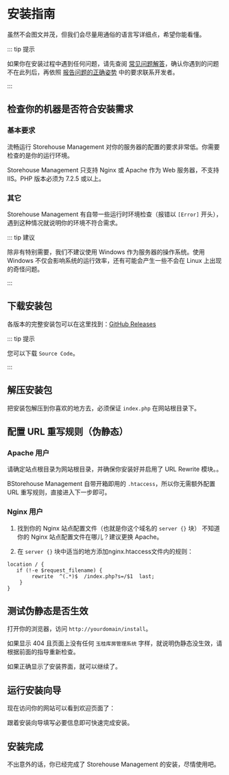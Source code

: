 # 安装指南

虽然不会图文并茂，但我们会尽量用通俗的语言写详细点，希望你能看懂。

::: tip 提示

如果你在安装过程中遇到任何问题，请先查阅 [常见问题解答](/faq.md)，确认你遇到的问题不在此列后，再依照 [报告问题的正确姿势](/report.md) 中的要求联系开发者。

:::

## 检查你的机器是否符合安装需求

### 基本要求

流畅运行 Storehouse Management 对你的服务器的配置的要求非常低。你需要检查的是你的运行环境。

Storehouse Management 只支持 Nginx 或 Apache 作为 Web 服务器，不支持 IIS。PHP 版本必须为 7.2.5 或以上。

### 其它

Storehouse Management 有自带一些运行时环境检查（报错以 `[Error]` 开头），遇到这种情况就说明你的环境不符合需求。

::: tip 建议

除非有特别需要，我们不建议使用 Windows 作为服务器的操作系统。使用 Windows 不仅会影响系统的运行效率，还有可能会产生一些不会在 Linux 上出现的奇怪问题。

:::

## 下载安装包

各版本的完整安装包可以在这里找到：[GitHub Releases]()

::: tip 提示

您可以下载 `Source Code`。

:::

## 解压安装包

把安装包解压到你喜欢的地方去，必须保证 `index.php` 在网站根目录下。

## 配置 URL 重写规则（伪静态）

### Apache 用户

请确定站点根目录为网站根目录，并确保你安装好并启用了 URL Rewrite 模块。。

BStorehouse Management 自带开箱即用的 `.htaccess`，所以你无需额外配置 URL 重写规则，直接进入下一步即可。

### Nginx 用户

1. 找到你的 Nginx 站点配置文件（也就是你这个域名的 `server {}` 块）
   不知道你的 Nginx 站点配置文件在哪儿？建议更换 Apache。

2. 在 `server {}` 块中适当的地方添加nginx.htaccess文件内的规则：

```nginx
location / {
   if (!-e $request_filename) {
        rewrite  ^(.*)$  /index.php?s=/$1  last;
    }
}
```

## 测试伪静态是否生效

打开你的浏览器，访问 `http://yourdomain/install`。

如果显示 404 且页面上没有任何 `玉桂库房管理系统` 字样，就说明伪静态没生效，请根据前面的指导重新检查。

如果正确显示了安装界面，就可以继续了。

## 运行安装向导

现在访问你的网站可以看到欢迎页面了：

跟着安装向导填写必要信息即可快速完成安装。

## 安装完成

不出意外的话，你已经完成了 Storehouse Management 的安装，尽情使用吧。
